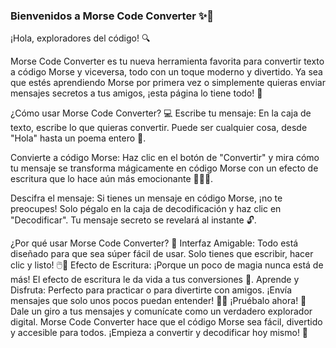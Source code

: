 ### Bienvenidos a Morse Code Converter ✨📡
¡Hola, exploradores del código! 🔍

Morse Code Converter es tu nueva herramienta favorita para convertir texto a código Morse y viceversa, todo con un toque moderno y divertido. Ya sea que estés aprendiendo Morse por primera vez o simplemente quieras enviar mensajes secretos a tus amigos, ¡esta página lo tiene todo! 💌

¿Cómo usar Morse Code Converter? 💻
Escribe tu mensaje: En la caja de texto, escribe lo que quieras convertir. Puede ser cualquier cosa, desde "Hola" hasta un poema entero 📜.

Convierte a código Morse: Haz clic en el botón de "Convertir" y mira cómo tu mensaje se transforma mágicamente en código Morse con un efecto de escritura que lo hace aún más emocionante 🧙‍♂️✨.

Descifra el mensaje: Si tienes un mensaje en código Morse, ¡no te preocupes! Solo pégalo en la caja de decodificación y haz clic en "Decodificar". Tu mensaje secreto se revelará al instante 🔓.

¿Por qué usar Morse Code Converter? 🤔
Interfaz Amigable: Todo está diseñado para que sea súper fácil de usar. Solo tienes que escribir, hacer clic y listo! 🖱️💨
Efecto de Escritura: ¡Porque un poco de magia nunca está de más! El efecto de escritura le da vida a tus conversiones 🎇.
Aprende y Disfruta: Perfecto para practicar o para divertirte con amigos. ¡Envía mensajes que solo unos pocos puedan entender! 🕵️‍♂️
¡Pruébalo ahora! 🚀
Dale un giro a tus mensajes y comunícate como un verdadero explorador digital. Morse Code Converter hace que el código Morse sea fácil, divertido y accesible para todos. ¡Empieza a convertir y decodificar hoy mismo! 🌟

